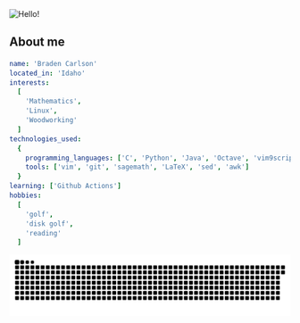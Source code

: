 <img alt="Hello!" src="https://capsule-render.vercel.app/api?type=waving&color=0:fc6f11,100:fca311&text=Hey%20there!&height=150">

## About me
```yaml
name: 'Braden Carlson'
located_in: 'Idaho'
interests:
  [
    'Mathematics',
    'Linux',
    'Woodworking'
  ]
technologies_used:
  {
    programming_languages: ['C', 'Python', 'Java', 'Octave', 'vim9script'],
    tools: ['vim', 'git', 'sagemath', 'LaTeX', 'sed', 'awk']
  }
learning: ['Github Actions']
hobbies:
  [
    'golf',
    'disk golf',
    'reading'
  ]
```
![Snake animation](https://github.com/bradencarlson/bradencarlson/blob/output/snake.svg)
